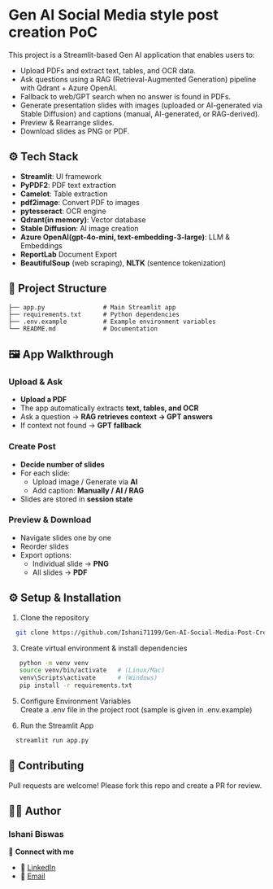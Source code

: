 # Gen AI Social Media style post creation PoC
This project is a Streamlit-based Gen AI application that enables users to:

- Upload PDFs and extract text, tables, and OCR data.
- Ask questions using a RAG (Retrieval-Augmented Generation) pipeline with Qdrant + Azure OpenAI.
- Fallback to web/GPT search when no answer is found in PDFs.
- Generate presentation slides with images (uploaded or AI-generated via Stable Diffusion) and captions (manual, AI-generated, or RAG-derived).
- Preview & Rearrange slides.
- Download slides as PNG or PDF.

## ⚙️ Tech Stack
- **Streamlit**: UI framework  
- **PyPDF2**: PDF text extraction  
- **Camelot**: Table extraction  
- **pdf2image**: Convert PDF to images  
- **pytesseract**: OCR engine   
- **Qdrant(in memory)**: Vector database
- **Stable Diffusion**: AI image creation
- **Azure OpenAI(gpt-4o-mini, text-embedding-3-large)**: LLM & Embeddings
- **ReportLab** Document Export
- **BeautifulSoup** (web scraping), **NLTK** (sentence tokenization)
  
## 📂 Project Structure
```plaintext
├── app.py                # Main Streamlit app
├── requirements.txt      # Python dependencies
├── .env.example          # Example environment variables
└── README.md             # Documentation
```

## 🖼️ App Walkthrough

### Upload & Ask  
- **Upload a PDF**  
- The app automatically extracts **text, tables, and OCR**  
- Ask a question → **RAG retrieves context → GPT answers**  
- If context not found → **GPT fallback**

### Create Post  
- **Decide number of slides**  
- For each slide:  
  - Upload image / Generate via **AI**  
  - Add caption: **Manually / AI / RAG**  
- Slides are stored in **session state**

### Preview & Download  
- Navigate slides one by one  
- Reorder slides
- Export options:    
  - Individual slide → **PNG**  
  - All slides → **PDF** 

## ⚙️ Setup & Installation
1. Clone the repository
 ```bash
   git clone https://github.com/Ishani71199/Gen-AI-Social-Media-Post-Creator-PoC-.git
   ```
   
3. Create virtual environment & install dependencies
```bash
   python -m venv venv
   source venv/bin/activate   # (Linux/Mac)
   venv\Scripts\activate      # (Windows)
   pip install -r requirements.txt
   ```
   
5. Configure Environment Variables <br>
   Create a .env file in the project root (sample is given in .env.example)

6. Run the Streamlit App
 ```bash
   streamlit run app.py
   ```

## 🤝 Contributing
Pull requests are welcome! Please fork this repo and create a PR for review.

## 👩‍💻 Author
### Ishani Biswas 
🔗 **Connect with me**   
- 💼 [LinkedIn](https://www.linkedin.com/in/ishanibiswas/)  
- 📧 [Email](mailto:biswasishani71199@gmail.com) 


